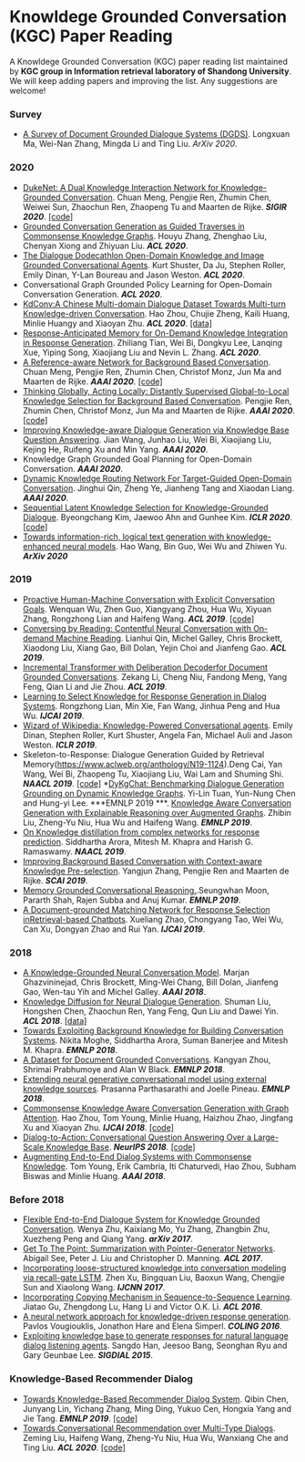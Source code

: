 # Knowldege Grounded Conversation (KGC) Paper Reading
A Knowldege Grounded Conversation (KGC) paper reading list maintained by **KGC group in Information retrieval laboratory of Shandong University**. We will keep adding papers and improving the list. Any suggestions are welcome!


### Survey
* [A Survey of Document Grounded Dialogue Systems (DGDS)](https://arxiv.org/abs/2004.13818?context=stat). Longxuan Ma, Wei-Nan Zhang, Mingda Li and Ting Liu. *ArXiv 2020*.
 
### 2020
* [DukeNet: A Dual Knowledge Interaction Network for Knowledge-Grounded Conversation](). Chuan Meng, Pengjie Ren, Zhumin Chen, Weiwei Sun, Zhaochun Ren, Zhaopeng Tu and Maarten de Rijke. ***SIGIR 2020***. [[code]](https://github.com/ChuanMeng/DukeNet)
* [Grounded Conversation Generation as Guided Traverses in Commonsense Knowledge Graphs](https://arxiv.org/abs/1911.02707). Houyu Zhang, Zhenghao Liu, Chenyan Xiong and Zhiyuan Liu. ***ACL 2020***.
* [The Dialogue Dodecathlon Open-Domain Knowledge and Image Grounded Conversational Agents](https://arxiv.org/abs/1911.03768). Kurt Shuster, Da Ju, Stephen Roller, Emily Dinan, Y-Lan Boureau and Jason Weston. ***ACL 2020***.
* Conversational Graph Grounded Policy Learning for Open-Domain Conversation Generation. ***ACL 2020***. 
* [KdConv:A Chinese Multi-domain Dialogue Dataset Towards Multi-turn Knowledge-driven Conversation](https://arxiv.org/abs/2004.04100). Hao Zhou, Chujie Zheng, Kaili Huang, Minlie Huangy and Xiaoyan Zhu. ***ACL 2020***.  [[data]](https://github.com/thu-coai/KdConv) 
* [Response-Anticipated Memory for On-Demand Knowledge Integration in Response Generation](https://arxiv.org/abs/2005.06128). Zhiliang Tian, Wei Bi, Dongkyu Lee, Lanqing Xue, Yiping Song, Xiaojiang Liu and Nevin L. Zhang. ***ACL 2020***.  
* [A Reference-aware Network for Background Based Conversation](https://arxiv.org/abs/1908.06449). Chuan Meng, Pengjie Ren, Zhumin Chen, Christof Monz, Jun Ma and Maarten de Rijke. ***AAAI 2020***. [[code]](https://github.com/ChuanMeng/RefNet)
* [Thinking Globally, Acting Locally: Distantly Supervised Global-to-Local Knowledge Selection for Background Based Conversation](https://arxiv.org/abs/1908.09528). Pengjie Ren, Zhumin Chen, Christof Monz, Jun Ma and Maarten de Rijke. ***AAAI 2020***. [[code]](https://github.com/PengjieRen/GLKS) 
* [Improving Knowledge-aware Dialogue Generation via Knowledge Base Question Answering](https://arxiv.org/abs/1912.07491). Jian Wang, Junhao Liu, Wei Bi, Xiaojiang Liu, Kejing He, Ruifeng Xu and Min Yang. ***AAAI 2020***. 
* Knowledge Graph Grounded Goal Planning for Open-Domain Conversation. ***AAAI 2020***.
* [Dynamic Knowledge Routing Network For Target-Guided Open-Domain Conversation](https://arxiv.org/abs/2002.01196). Jinghui Qin, Zheng Ye, Jianheng Tang and Xiaodan Liang.  ***AAAI 2020***. 
* [Sequential Latent Knowledge Selection for Knowledge-Grounded Dialogue](https://arxiv.org/abs/2002.07510?context=cs.CL). Byeongchang Kim, Jaewoo Ahn and Gunhee Kim. ***ICLR 2020***.  [[code]](https://github.com/bckim92/sequential-knowledge-transformer)
* [Towards information-rich, logical text generation with knowledge-enhanced neural models](https://arxiv.org/abs/2003.00814). Hao Wang, Bin Guo, Wei Wu and Zhiwen Yu. ***ArXiv 2020*** 

### 2019
* [Proactive Human-Machine Conversation with Explicit Conversation Goals](https://www.aclweb.org/anthology/P19-1369). Wenquan Wu, Zhen Guo, Xiangyang Zhou, Hua Wu, Xiyuan Zhang, Rongzhong Lian and Haifeng Wang. ***ACL 2019***.  [[code]](https://github.com/PaddlePaddle/Research/tree/master/NLP/ACL2019-DuConv) 
* [Conversing by Reading: Contentful Neural Conversation with On-demand Machine Reading](https://arxiv.org/abs/1906.02738?context=cs.CL). Lianhui Qin, Michel Galley, Chris Brockett, Xiaodong Liu, Xiang Gao, Bill Dolan, Yejin Choi and Jianfeng Gao. ***ACL 2019***.
* [Incremental Transformer with Deliberation Decoderfor Document Grounded Conversations](https://arxiv.org/abs/1907.08854). Zekang Li, Cheng Niu, Fandong Meng, Yang Feng, Qian Li and Jie Zhou. ***ACL 2019***.
* [Learning to Select Knowledge for Response Generation in Dialog Systems](https://arxiv.org/abs/1902.04911). Rongzhong Lian, Min Xie, Fan Wang, Jinhua Peng and Hua Wu. ***IJCAI 2019***. 
* [Wizard of Wikipedia: Knowledge-Powered Conversational agents](https://arxiv.org/abs/1811.01241). Emily Dinan, Stephen Roller, Kurt Shuster, Angela Fan, Michael Auli and Jason Weston. ***ICLR 2019***. 
* Skeleton-to-Response: Dialogue Generation Guided by Retrieval Memory(https://www.aclweb.org/anthology/N19-1124).Deng Cai, Yan Wang, Wei Bi, Zhaopeng Tu, Xiaojiang Liu, Wai Lam and Shuming Shi. ***NAACL 2019***.  [[code]](https://github.com/jcyk/Skeleton-to-Response) 
*[DyKgChat: Benchmarking Dialogue Generation Grounding on Dynamic Knowledge Graphs](https://arxiv.org/abs/1910.00610). Yi-Lin Tuan, Yun-Nung Chen and Hung-yi Lee. ***EMNLP 2019 ***.
 [Knowledge Aware Conversation Generation with Explainable Reasoning over Augmented Graphs](https://arxiv.org/abs/1903.10245). Zhibin Liu, Zheng-Yu Niu, Hua Wu and Haifeng Wang. ***EMNLP 2019***.
* [On Knowledge distillation from complex networks for response prediction](https://www.aclweb.org/anthology/N19-1382/). Siddhartha Arora, Mitesh M. Khapra and Harish G. Ramaswamy. ***NAACL 2019***.
* [Improving Background Based Conversation with Context-aware Knowledge Pre-selection](https://arxiv.org/abs/1906.06685). Yangjun Zhang, Pengjie Ren and Maarten de Rijke. ***SCAI 2019***.
* [Memory Grounded Conversational Reasoning.](https://www.aclweb.org/anthology/D19-3025/).Seungwhan Moon, Pararth Shah, Rajen Subba and Anuj Kumar.  ***EMNLP 2019***.
* [A Document-grounded Matching Network for Response Selection inRetrieval-based Chatbots](https://arxiv.org/abs/1906.04362). Xueliang Zhao, Chongyang Tao, Wei Wu, Can Xu, Dongyan Zhao and Rui Yan. ***IJCAI 2019***.


### 2018
* [A Knowledge-Grounded Neural Conversation Model](https://arxiv.org/abs/1702.01932v2). Marjan Ghazvininejad, Chris Brockett, Ming-Wei Chang, Bill Dolan, Jianfeng Gao, Wen-tau Yih and Michel Galley. ***AAAI 2018***.  
* [Knowledge Diffusion for Neural Dialogue Generation](https://www.aclweb.org/anthology/P18-1138). Shuman Liu, Hongshen Chen, Zhaochun Ren, Yang Feng, Qun Liu and Dawei Yin. ***ACL 2018***.  [[data]](https://github.com/liushuman/neural-knowledge-diffusion)
* [Towards Exploiting Background Knowledge for Building Conversation Systems](https://arxiv.org/abs/1809.08205). Nikita Moghe, Siddhartha Arora, Suman Banerjee and Mitesh M. Khapra. ***EMNLP 2018***.
* [A Dataset for Document Grounded Conversations](https://www.aclweb.org/anthology/D18-1076/). Kangyan Zhou, Shrimai Prabhumoye and Alan W Black. ***EMNLP 2018***.
* [Extending neural generative conversational model using external knowledge sources](https://arxiv.org/abs/1809.05524v1). Prasanna Parthasarathi and Joelle Pineau. ***EMNLP 2018***.
* [Commonsense Knowledge Aware Conversation Generation with Graph Attention](https://www.ijcai.org/Proceedings/2018/643). Hao Zhou, Tom Young, Minlie Huang, Haizhou Zhao, Jingfang Xu and Xiaoyan Zhu. ***IJCAI 2018***.  [[code]](https://github.com/tuxchow/ccm) 
* [Dialog-to-Action: Conversational Question Answering Over a Large-Scale Knowledge Base](http://papers.nips.cc/paper/7558-dialog-to-action-conversational-question-answering-over-a-large-scale-knowledge-base.pdf). ***NeurIPS 2018***. [[code]](https://github.com/guoday/Dialog-to-Action)
* [Augmenting End-to-End Dialog Systems with Commonsense Knowledge](http://coai.cs.tsinghua.edu.cn/hml/media/files/aaai2018-dialogue-commonsense.pdf). Tom Young, Erik Cambria, Iti Chaturvedi, Hao Zhou, Subham Biswas and Minlie Huang. ***AAAI 2018***.

### Before 2018
* [Flexible End-to-End Dialogue System for Knowledge Grounded Conversation](https://arxiv.org/abs/1709.04264). Wenya Zhu, Kaixiang Mo, Yu Zhang, Zhangbin Zhu, Xuezheng Peng and Qiang Yang. ***arXiv 2017***.
* [Get To The Point: Summarization with Pointer-Generator Networks](https://arxiv.org/abs/1704.04368). Abigail See, Peter J. Liu and Christopher D. Manning. ***ACL 2017***.  
* [Incorporating loose-structured knowledge into conversation modeling via recall-gate LSTM](https://arxiv.org/abs/1605.05110). Zhen Xu, Bingquan Liu, Baoxun Wang, Chengjie Sun and Xiaolong Wang. ***IJCNN 2017***. 
* [Incorporating Copying Mechanism in Sequence-to-Sequence Learning](https://arxiv.org/abs/1603.06393). Jiatao Gu, Zhengdong Lu, Hang Li and Victor O.K. Li. ***ACL 2016***. 
* [A neural network approach for knowledge-driven response generation](https://www.aclweb.org/anthology/C16-1318/). Pavlos Vougiouklis, Jonathon Hare and Elena Simperl. ***COLING 2016***. 
* [Exploiting knowledge base to generate responses for natural language dialog listening agents](https://www.aclweb.org/anthology/W15-4616/). Sangdo Han, Jeesoo Bang, Seonghan Ryu and Gary Geunbae Lee. ***SIGDIAL 2015***. 

### Knowledge-Based Recommender Dialog
* [Towards Knowledge-Based Recommender Dialog System](https://arxiv.org/abs/1908.05391). Qibin Chen, Junyang Lin, Yichang Zhang, Ming Ding, Yukuo Cen, Hongxia Yang and Jie Tang. ***EMNLP 2019***. [[code]](https://github.com/THUDM/KBRD) 
* [Towards Conversational Recommendation over Multi-Type Dialogs](https://arxiv.org/abs/2005.03954). Zeming Liu, Haifeng Wang, Zheng-Yu Niu, Hua Wu, Wanxiang Che and Ting Liu. ***ACL 2020***. [[code]](https://github.com/PaddlePaddle/Research/tree/master/NLP/ACL2020-DuRecDial)

